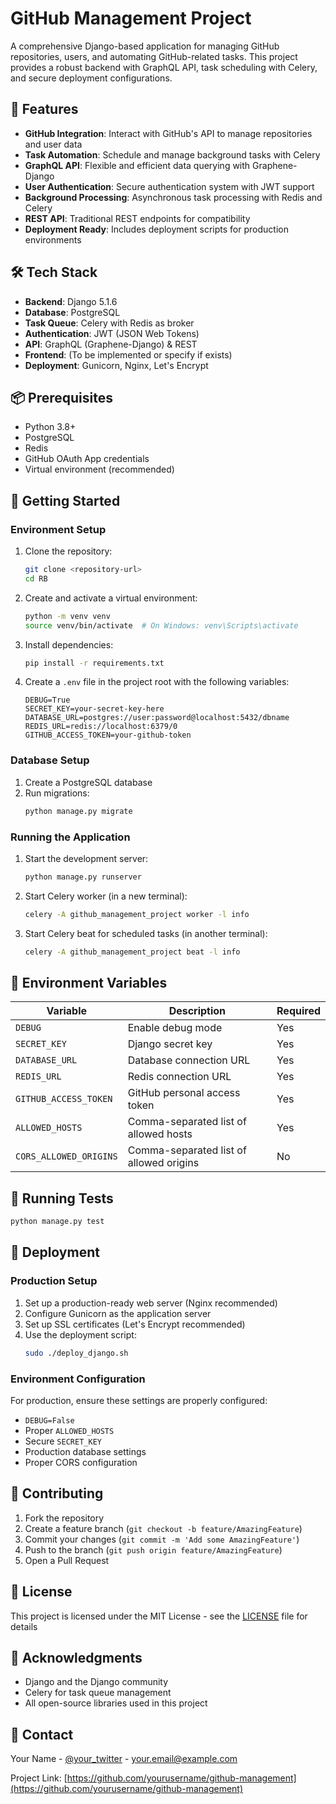 # GitHub Management Project

A comprehensive Django-based application for managing GitHub repositories, users, and automating GitHub-related tasks. This project provides a robust backend with GraphQL API, task scheduling with Celery, and secure deployment configurations.

## 🚀 Features

- **GitHub Integration**: Interact with GitHub's API to manage repositories and user data
- **Task Automation**: Schedule and manage background tasks with Celery
- **GraphQL API**: Flexible and efficient data querying with Graphene-Django
- **User Authentication**: Secure authentication system with JWT support
- **Background Processing**: Asynchronous task processing with Redis and Celery
- **REST API**: Traditional REST endpoints for compatibility
- **Deployment Ready**: Includes deployment scripts for production environments

## 🛠️ Tech Stack

- **Backend**: Django 5.1.6
- **Database**: PostgreSQL
- **Task Queue**: Celery with Redis as broker
- **Authentication**: JWT (JSON Web Tokens)
- **API**: GraphQL (Graphene-Django) & REST
- **Frontend**: (To be implemented or specify if exists)
- **Deployment**: Gunicorn, Nginx, Let's Encrypt

## 📦 Prerequisites

- Python 3.8+
- PostgreSQL
- Redis
- GitHub OAuth App credentials
- Virtual environment (recommended)

## 🚀 Getting Started

### Environment Setup

1. Clone the repository:
   ```bash
   git clone <repository-url>
   cd RB
   ```

2. Create and activate a virtual environment:
   ```bash
   python -m venv venv
   source venv/bin/activate  # On Windows: venv\Scripts\activate
   ```

3. Install dependencies:
   ```bash
   pip install -r requirements.txt
   ```

4. Create a `.env` file in the project root with the following variables:
   ```env
   DEBUG=True
   SECRET_KEY=your-secret-key-here
   DATABASE_URL=postgres://user:password@localhost:5432/dbname
   REDIS_URL=redis://localhost:6379/0
   GITHUB_ACCESS_TOKEN=your-github-token
   ```

### Database Setup

1. Create a PostgreSQL database
2. Run migrations:
   ```bash
   python manage.py migrate
   ```

### Running the Application

1. Start the development server:
   ```bash
   python manage.py runserver
   ```

2. Start Celery worker (in a new terminal):
   ```bash
   celery -A github_management_project worker -l info
   ```

3. Start Celery beat for scheduled tasks (in another terminal):
   ```bash
   celery -A github_management_project beat -l info
   ```

## 🔐 Environment Variables

| Variable | Description | Required |
|----------|-------------|----------|
| `DEBUG` | Enable debug mode | Yes |
| `SECRET_KEY` | Django secret key | Yes |
| `DATABASE_URL` | Database connection URL | Yes |
| `REDIS_URL` | Redis connection URL | Yes |
| `GITHUB_ACCESS_TOKEN` | GitHub personal access token | Yes |
| `ALLOWED_HOSTS` | Comma-separated list of allowed hosts | Yes |
| `CORS_ALLOWED_ORIGINS` | Comma-separated list of allowed origins | No |

## 🧪 Running Tests

```bash
python manage.py test
```

## 🚀 Deployment

### Production Setup

1. Set up a production-ready web server (Nginx recommended)
2. Configure Gunicorn as the application server
3. Set up SSL certificates (Let's Encrypt recommended)
4. Use the deployment script:
   ```bash
   sudo ./deploy_django.sh
   ```

### Environment Configuration

For production, ensure these settings are properly configured:
- `DEBUG=False`
- Proper `ALLOWED_HOSTS`
- Secure `SECRET_KEY`
- Production database settings
- Proper CORS configuration

## 🤝 Contributing

1. Fork the repository
2. Create a feature branch (`git checkout -b feature/AmazingFeature`)
3. Commit your changes (`git commit -m 'Add some AmazingFeature'`)
4. Push to the branch (`git push origin feature/AmazingFeature`)
5. Open a Pull Request

## 📄 License

This project is licensed under the MIT License - see the [LICENSE](LICENSE) file for details

## 🙏 Acknowledgments

- Django and the Django community
- Celery for task queue management
- All open-source libraries used in this project

## 📧 Contact

Your Name - [@your_twitter](https://twitter.com/your_twitter) - your.email@example.com

Project Link: [https://github.com/yourusername/github-management](https://github.com/yourusername/github-management)